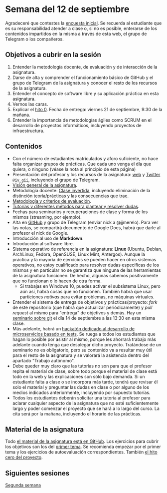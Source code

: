 # Semana del 12 de septiembre

Agradeceré que contestes la
[encuesta inicial](https://docs.google.com/forms/d/e/1FAIpQLSf-Vga9rqveO0vybzZGgh4cY7qOYvjfvSbZYyH_H9w893AgXg/viewform). Se
recuerda al estudiante que es su responsabilidad atender a clase o, si
no es posible,
enterarse de los contenidos impartidos en la misma a través de esta web, el grupo de Telegram o los compañeros.


## Objetivos a cubrir en la sesión

1. Entender la metodología docente, de evaluación y de interacción de la asignatura.
2. Darse de alta y comprender el funcionamiento básico de GitHub y el
   grupo de Telegram de la asignatura y conocer el resto de los recursos de la asignatura.
2. Entender el concepto de software libre y su aplicación práctica en esta asignatura.
3. Vernos las caras.
4. Explicar el
   [hito 0](http://jj.github.io/IV/documentos/proyecto/0.Repositorio). Fecha
   de entrega: viernes 21 de septiembre, 9:30 de la mañana.
5. Entender la importancia de metodologías ágiles como SCRUM en el
   desarrollo de proyectos informáticos, incluyendo proyectos de
   infraestructura.

## Contenidos

* Con el número de estudiantes matriculados y aforo suficiente, no hace falta organizar grupos
  de prácticas. Que cada uno venga el día que quiera, o ninguno (véase
  la nota al principio de esta página)
* Presentación del profesor y los recursos de la
  asignatura: [web](http://jj.github.io/IV)
  y [Twitter `@iv_gii`](http://twitter.com/iv_gii), incluyendo el
  grupo de Telegram.
* [Visión general de la asignatura](http://grados.ugr.es/informatica/pages/infoacademica/guias_docentes/curso_actual/cuarto/tecnologiasdelainformacion/gii_infraestructura_virtual_20172018_firmada).
* Metodología
  docente:
  [Clase invertida](http://www.tecnologiasparalaeducacion.es/la-clase-inversa-flip-classroom-tecnologias/),
  incluyendo eliminación de la distinción teoría/prácticas y las
  consecuencias que trae. 
* [Metodología y criterios de evaluación](../Metodología_y_criterios_de_evaluación.md).
* [Tutorías y diferentes métodos para plantear y resolver dudas](https://github.com/JJ/IV-18-19/issues).
* Fechas para seminarios y recuperaciones de clase y forma de los mismos (streaming, por ejemplo).
* Alta en [GitHub](http://github.com) y grupo de Telegram (enviar nick
  a @jjmerelo). Para ver las notas, se compartirá documento de Google
  Docs, habrá que darle al profesor el nick de Google.
* Introducción al uso de **Markdown**.
* Introducción al software libre.
* Sistema operativo de referencia en la asignatura: **Linux** (Ubuntu,
  Debian, ArchLinux, Fedora, OpenSUSE, Linux Mint, Antergos). Aunque la práctica
  y la mayoría de ejercicios se pueden hacer en otros sistemas
  operativos, no estoy cualificado para resolver dudas
  específicas de los mismos y en particular no se garantiza que
  ninguna de las herramientas de la asignatura funcionen. De hecho, algunas
  sabemos positivamente que no funcionan o lo hacen de otra forma. 
  * Si trabajas en Windows 10, puedes activar el subsistema Linux, pero aún
  así, habrá cosas que no funcionen. También habrá que usar
  particiones *nativas* para evitar problemas, no máquinas virtuales. 
* Entender el sistema de entrega de objetivos y prácticas/proyecto: *fork* de este repositorio (que
  habrá que actualizar periódicamente) y *pull request* al mismo para
  "entrega" de objetivos y demás. Hay
  un
  [seminario sobre git](https://www.meetup.com/es-ES/Granada-Geek/events/254439261/) el
  día 14 de septiembre a las 13:30 en esta misma clase.
* Más adelante, habrá un [hackatón dedicado al desarrollo de microservicios basado en tests](https://www.meetup.com/es-ES/Granada-Geek/events/254608936/). Se ruega a todos los estudiantes que hagan lo
  posible por asistir al mismo, porque les ahorrará trabajo más adelante cuando tenga que desplegar dicho proyecto. Tratándose de un seminario no es obligatorio, pero su
  contenido va a resultar muy útil para el resto de la asignatura y se
  valorará la asistencia dentro del apartado "Trabajo autónomo".
* Debe queder muy claro que las tutorías no son para que el profesor
  repita el material de clase, sobre todo porque el material de clase
  está todo en la web y las explicaciones son sólo bajo demanda. Si un
  estudiante falta a clase o se incorpora más tarde, tendrá que revisar él
  solo el material y preguntar las dudas en clase o por alguno de los
  medios indicados anteriormente, incluyendo por supuesto tutorías.
* Todos los estudiantes deberán solicitar una tutoría al profesor para
  aclarar cualquier aspecto de la asignatura que
  no esté suficientemente largo y poder comenzar el proyecto que se hará a lo largo
  del curso. La cita será por la mañana, incluyendo el horario de las prácticas.

## Material de la asignatura

Todo
[el material de la asignatura está en GitHub](http://jj.github.io/IV). Los ejercicios para cubrir los objetivos son los del [primer tema](http://jj.github.io/IV/documentos/temas/Intro_concepto_y_soporte_fisico). Se
recomienda empezar por el primer tema y los ejercicios de
autoevaluación correspondientes. También
[el hito cero del proyecto](http://jj.github.io/IV/documentos/proyecto/0.Repositorio). 

## Siguientes sesiones

[Segunda semana](semana-02.md)

